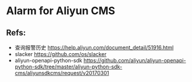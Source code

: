 # Alarm for Aliyun CMS


## Refs:

* 查询报警历史 https://help.aliyun.com/document_detail/51916.html
* slacker https://github.com/os/slacker
* aliyun-openapi-python-sdk https://github.com/aliyun/aliyun-openapi-python-sdk/tree/master/aliyun-python-sdk-cms/aliyunsdkcms/request/v20170301
